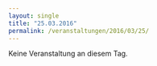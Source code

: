 ```yaml
---
layout: single
title: "25.03.2016"
permalink: /veranstaltungen/2016/03/25/
---
```


Keine Veranstaltung an diesem Tag.
